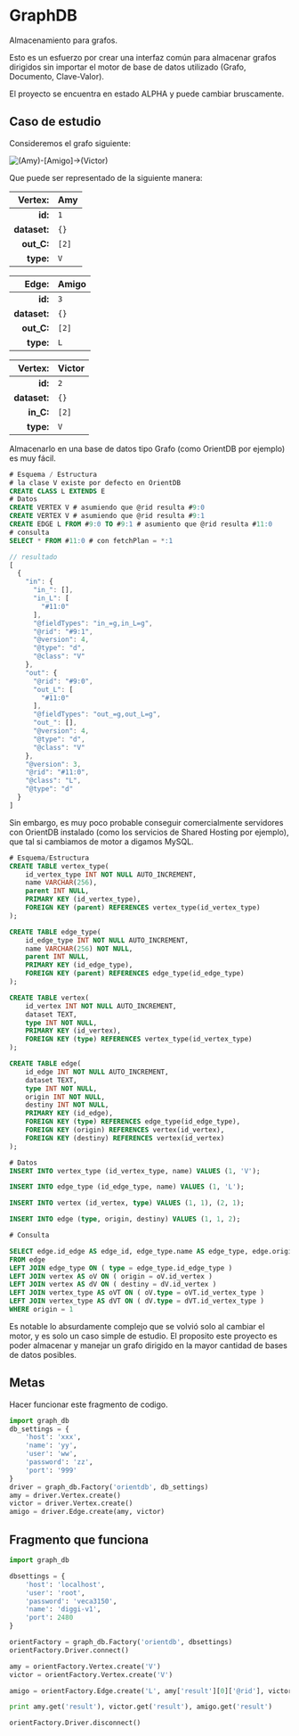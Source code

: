 # GraphDB

Almacenamiento para grafos.

Esto es un esfuerzo por crear una interfaz común para almacenar grafos dirigidos sin importar el motor de base de datos utilizado (Grafo, Documento, Clave-Valor).

El proyecto se encuentra en estado ALPHA y puede cambiar bruscamente.

## Caso de estudio
Consideremos el grafo siguiente:

![(Amy)-[Amigo]->(Victor)](https://raw.githubusercontent.com/josegomezr/graph_db/master/img/grafo-prueba.png)

Que puede ser representado de la siguiente manera:

|    Vertex:    |      Amy      |
|--------------:|:--------------|
|**id:**        |`1`            |
|**dataset:**   |`{}`           |
|**out_C:**     |`[2]`          |
|**type:**      |`V`            |

|     Edge:     |     Amigo     |
|--------------:|:--------------|
|**id:**        |`3`            |
|**dataset:**   |`{}`           |
|**out_C:**     |`[2]`          |
|**type:**      |`L`            |

|    Vertex:    |     Victor    |
|--------------:|:--------------|
|**id:**        |`2`            |
|**dataset:**   |`{}`           |
|**in_C:**      |`[2]`          |
|**type:**      |`V`            |

Almacenarlo en una base de datos tipo Grafo (como OrientDB por ejemplo) es muy fácil.

```sql
# Esquema / Estructura
# la clase V existe por defecto en OrientDB
CREATE CLASS L EXTENDS E
# Datos 
CREATE VERTEX V # asumiendo que @rid resulta #9:0
CREATE VERTEX V # asumiendo que @rid resulta #9:1
CREATE EDGE L FROM #9:0 TO #9:1 # asumiento que @rid resulta #11:0
# consulta
SELECT * FROM #11:0 # con fetchPlan = *:1
```
```js
// resultado
[
  {
    "in": {
      "in_": [],
      "in_L": [
        "#11:0"
      ],
      "@fieldTypes": "in_=g,in_L=g",
      "@rid": "#9:1",
      "@version": 4,
      "@type": "d",
      "@class": "V"
    },
    "out": {
      "@rid": "#9:0",
      "out_L": [
        "#11:0"
      ],
      "@fieldTypes": "out_=g,out_L=g",
      "out_": [],
      "@version": 4,
      "@type": "d",
      "@class": "V"
    },
    "@version": 3,
    "@rid": "#11:0",
    "@class": "L",
    "@type": "d"
  }
]
```

Sin embargo, es muy poco probable conseguir comercialmente servidores con OrientDB instalado (como los servicios de Shared Hosting por ejemplo), que tal si cambiamos de motor a digamos MySQL.

```sql
# Esquema/Estructura
CREATE TABLE vertex_type(
	id_vertex_type INT NOT NULL AUTO_INCREMENT,
    name VARCHAR(256),
    parent INT NULL,
    PRIMARY KEY (id_vertex_type),
    FOREIGN KEY (parent) REFERENCES vertex_type(id_vertex_type)
);

CREATE TABLE edge_type(
	id_edge_type INT NOT NULL AUTO_INCREMENT,
    name VARCHAR(256) NOT NULL,
    parent INT NULL,
    PRIMARY KEY (id_edge_type),
    FOREIGN KEY (parent) REFERENCES edge_type(id_edge_type)
);

CREATE TABLE vertex(
	id_vertex INT NOT NULL AUTO_INCREMENT,
    dataset TEXT,
    type INT NOT NULL,
    PRIMARY KEY (id_vertex),
    FOREIGN KEY (type) REFERENCES vertex_type(id_vertex_type)
);

CREATE TABLE edge(
	id_edge INT NOT NULL AUTO_INCREMENT,
    dataset TEXT,
    type INT NOT NULL,
    origin INT NOT NULL,
    destiny INT NOT NULL,
    PRIMARY KEY (id_edge),
    FOREIGN KEY (type) REFERENCES edge_type(id_edge_type),
    FOREIGN KEY (origin) REFERENCES vertex(id_vertex),
    FOREIGN KEY (destiny) REFERENCES vertex(id_vertex)
);

# Datos
INSERT INTO vertex_type (id_vertex_type, name) VALUES (1, 'V');

INSERT INTO edge_type (id_edge_type, name) VALUES (1, 'L');

INSERT INTO vertex (id_vertex, type) VALUES (1, 1), (2, 1);

INSERT INTO edge (type, origin, destiny) VALUES (1, 1, 2);

# Consulta

SELECT edge.id_edge AS edge_id, edge_type.name AS edge_type, edge.origin AS edge_origin, edge.destiny AS edge_destiny, edge.dataset AS edge_dataset, oV.id_vertex AS origin_vertex_id, oV.dataset AS origin_vertex_dataset, oVT.name AS origin_vertex_type, dV.id_vertex AS origin_vertex_id, dV.dataset AS origin_vertex_dataset, dVT.name AS origin_vertex_type
FROM edge
LEFT JOIN edge_type ON ( type = edge_type.id_edge_type ) 
LEFT JOIN vertex AS oV ON ( origin = oV.id_vertex ) 
LEFT JOIN vertex AS dV ON ( destiny = dV.id_vertex ) 
LEFT JOIN vertex_type AS oVT ON ( oV.type = oVT.id_vertex_type ) 
LEFT JOIN vertex_type AS dVT ON ( dV.type = dVT.id_vertex_type ) 
WHERE origin = 1
```

Es notable lo absurdamente complejo que se volvió solo al cambiar el motor, y es solo un caso simple de estudio. El proposito este proyecto es poder almacenar y manejar un grafo dirigido en la mayor cantidad de bases de datos posibles.

## Metas
Hacer funcionar este fragmento de codigo.

```python
import graph_db
db_settings = {
	'host': 'xxx',
    'name': 'yy',
    'user': 'ww',
    'password': 'zz',
    'port': '999'
}
driver = graph_db.Factory('orientdb', db_settings)
amy = driver.Vertex.create()
victor = driver.Vertex.create()
amigo = driver.Edge.create(amy, victor)
```

## Fragmento que funciona
```python
import graph_db

dbsettings = {
    'host': 'localhost',
    'user': 'root',
    'password': 'veca3150',
    'name': 'diggi-v1',
    'port': 2480
}

orientFactory = graph_db.Factory('orientdb', dbsettings)
orientFactory.Driver.connect()

amy = orientFactory.Vertex.create('V')
victor = orientFactory.Vertex.create('V')

amigo = orientFactory.Edge.create('L', amy['result'][0]['@rid'], victor['result'][0]['@rid'])

print amy.get('result'), victor.get('result'), amigo.get('result')

orientFactory.Driver.disconnect()
```